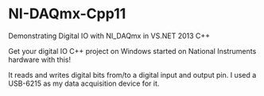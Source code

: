 # NI-DAQmx-Cpp11
Demonstrating Digital IO with NI_DAQmx in VS.NET 2013 C++

Get your digital IO C++ project on Windows started on National Instruments hardware with this!

It reads and writes digital bits from/to a digital input and output pin.  I used a USB-6215 as my data acquisition device for it.
